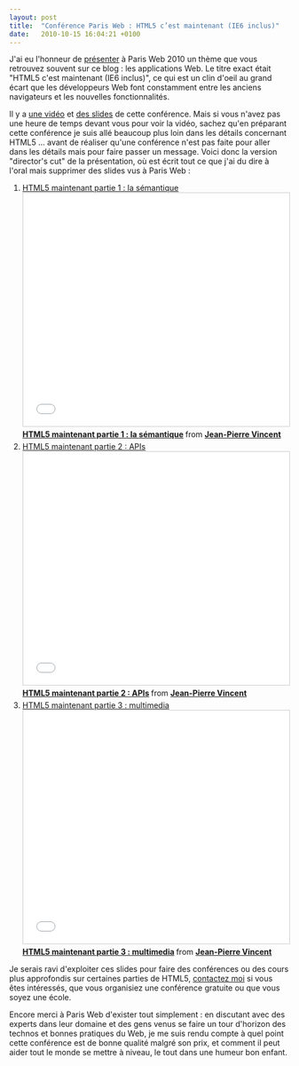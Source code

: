 ```yaml
---
layout: post
title:  "Conférence Paris Web : HTML5 c’est maintenant (IE6 inclus)"
date:   2010-10-15 16:04:21 +0100
---
```

J'ai eu l'honneur de <a href="http://www.paris-web.fr/2010/programme/html5-cest-maintenant-ie6-inclus.php">présenter</a> à Paris Web 2010 un thème que vous retrouvez souvent sur ce blog : les applications Web. Le titre exact était "HTML5 c'est maintenant (IE6 inclus)", ce qui est un clin d'oeil au grand écart que les développeurs Web font constamment entre les anciens navigateurs et les nouvelles fonctionnalités.

Il y a <a href="http://braincracking.org/?p=866">une vidéo</a> et <a href="http://www.slideshare.net/jpvincent/html5-now-light">des slides</a> de cette conférence. Mais si vous n'avez pas une heure de temps devant vous pour voir la vidéo, sachez qu'en préparant cette conférence je suis allé beaucoup plus loin dans les détails concernant HTML5 ... avant de réaliser qu'une conférence n'est pas faite pour aller dans les détails mais pour faire passer un message.
Voici donc la version "director's cut" de la présentation, où est écrit tout ce que j'ai du dire à l'oral mais supprimer des slides vus à Paris Web :

<!--more-->
<ol>
  <li>
<a title="HTML5 maintenant partie 1 : la sémantique" href="http://www.slideshare.net/jpvincent/html5-maintenant-partie-3-la-smantique">HTML5 maintenant partie 1 : la sémantique</a>
<iframe src="//www.slideshare.net/slideshow/embed_code/key/cZaWYT225Wx0vC" width="510" height="420" frameborder="0" marginwidth="0" marginheight="0" scrolling="no" style="border:1px solid #CCC; border-width:1px; margin-bottom:5px; max-width: 100%;" allowfullscreen> </iframe> <div style="margin-bottom:5px"> <strong> <a href="//www.slideshare.net/jpvincent/html5-maintenant-partie-3-la-smantique" title="HTML5 maintenant partie 1 : la sémantique" target="_blank">HTML5 maintenant partie 1 : la sémantique</a> </strong> from <strong><a target="_blank" href="//www.slideshare.net/jpvincent">Jean-Pierre Vincent</a></strong> </div>
</li>
  <li>
<a title="HTML5 maintenant partie 3 : APIs" href="http://www.slideshare.net/jpvincent/html5-maintenant-partie-3-apis">HTML5 maintenant partie 2 : APIs</a>
<iframe src="//www.slideshare.net/slideshow/embed_code/key/NBDGgpad9LUEda" width="510" height="420" frameborder="0" marginwidth="0" marginheight="0" scrolling="no" style="border:1px solid #CCC; border-width:1px; margin-bottom:5px; max-width: 100%;" allowfullscreen> </iframe> <div style="margin-bottom:5px"> <strong> <a href="//www.slideshare.net/jpvincent/html5-maintenant-partie-3-apis" title="HTML5 maintenant partie 2 : APIs" target="_blank">HTML5 maintenant partie 2 : APIs</a> </strong> from <strong><a target="_blank" href="//www.slideshare.net/jpvincent">Jean-Pierre Vincent</a></strong> </div>
</li>
  <li>
<a title="HTML5 maintenant partie 3 : multimedia" href="http://www.slideshare.net/jpvincent/html5-maintenant-partie-3-multimedia">HTML5 maintenant partie 3 : multimedia</a>
<iframe src="//www.slideshare.net/slideshow/embed_code/key/6R5pFyS8o4uHxC" width="510" height="420" frameborder="0" marginwidth="0" marginheight="0" scrolling="no" style="border:1px solid #CCC; border-width:1px; margin-bottom:5px; max-width: 100%;" allowfullscreen> </iframe> <div style="margin-bottom:5px"> <strong> <a href="//www.slideshare.net/jpvincent/html5-maintenant-partie-3-multimedia" title="HTML5 maintenant partie 3 : multimedia" target="_blank">HTML5 maintenant partie 3 : multimedia</a> </strong> from <strong><a target="_blank" href="//www.slideshare.net/jpvincent">Jean-Pierre Vincent</a></strong> </div>

</li>
</ol>
Je serais ravi d'exploiter ces slides pour faire des conférences ou des cours plus approfondis sur certaines parties de HTML5, <a href="http://braincracking.org/a-propos/">contactez moi</a> si vous êtes intéressés, que vous organisiez une conférence gratuite ou que vous soyez une école.

Encore merci à Paris Web d'exister tout simplement : en discutant avec des experts dans leur domaine et des gens venus se faire un tour d'horizon des technos et bonnes pratiques du Web, je me suis rendu compte à quel point cette conférence est de bonne qualité malgré son prix, et comment il peut aider tout le monde se mettre à niveau, le tout dans une humeur bon enfant.
